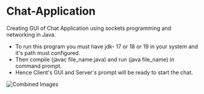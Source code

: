 # Chat-Application
Creating GUI of Chat Application using sockets programming and networking in Java.
- To run this program you must have jdk- 17 or 18 or 19 in your system and it's path must configured.
- Then compile (javac file_name.java) and run (java file_name) in command prompt.
- Hence Client's GUI and Server's prompt will be ready to start the chat. 

![Combined Images](https://user-images.githubusercontent.com/95848665/200626745-8e12dfab-5e5e-4650-ae3a-297b515f63db.jpg)
